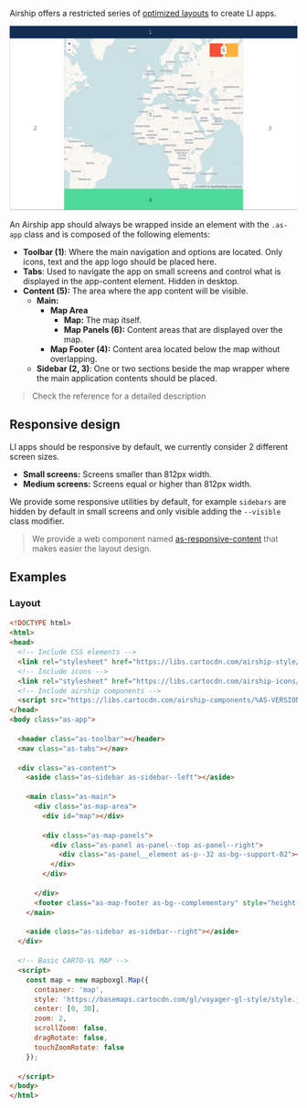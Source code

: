 Airship offers a restricted series of [optimized layouts](/developers/airship/reference/#/layout) to create LI apps.


<img src="https://raw.githubusercontent.com/CartoDB/airship/master/docs/guides/img/layout.png" alt="Basic layout with all airship elements"/>


An Airship app should always be wrapped inside an element with the `.as-app` class and is composed of the following elements:

- **Toolbar (1)**: Where the main navigation and options are located. Only icons, text and the app logo should be placed here.
- **Tabs**: Used to navigate the app on small screens and control what is displayed in the app-content element. Hidden in desktop.
- **Content (5):** The area where the app content will be visible.
  - **Main:**
    - **Map Area**
      - **Map:** The map itself.
      - **Map Panels (6):** Content areas that are displayed over the map.
    - **Map Footer (4):** Content area located below the map without overlapping.
  - **Sidebar (2, 3)**: One or two sections beside the map wrapper where the main application contents should be placed.

> Check the reference for a detailed description

## Responsive design

LI apps should be responsive by default, we currently consider 2 different screen sizes.

- **Small screens:** Screens smaller than 812px width.
- **Medium screens:** Screens equal or higher than 812px width.


We provide some responsive utilities by default, for example `sidebars` are hidden by default in small screens and only visible adding the `--visible` class modifier.

> We provide a web component named [as-responsive-content](/developers/airship/reference/#/components/application-content) that makes easier the layout design.

## Examples

### Layout

```html
<!DOCTYPE html>
<html>
<head>
  <!-- Include CSS elements -->
  <link rel="stylesheet" href="https://libs.cartocdn.com/airship-style/%AS-VERSION%/airship.css">
  <!-- Include icons -->
  <link rel="stylesheet" href="https://libs.cartocdn.com/airship-icons/%AS-VERSION%/icons.css">
  <!-- Include airship components -->
  <script src="https://libs.cartocdn.com/airship-components/%AS-VERSION%/airship.js"></script>
</head>
<body class="as-app">

  <header class="as-toolbar"></header>
  <nav class="as-tabs"></nav>

  <div class="as-content">
    <aside class="as-sidebar as-sidebar--left"></aside>

    <main class="as-main">
      <div class="as-map-area">
        <div id="map"></div>

        <div class="as-map-panels">
          <div class="as-panel as-panel--top as-panel--right">
            <div class="as-panel__element as-p--32 as-bg--support-02"></div>
          </div>
        </div>

      </div>
      <footer class="as-map-footer as-bg--complementary" style="height: 100px;"></footer>
    </main>

    <aside class="as-sidebar as-sidebar--right"></aside>
  </div>

  <!-- Basic CARTO-VL MAP -->
  <script>
    const map = new mapboxgl.Map({
      container: 'map',
      style: 'https://basemaps.cartocdn.com/gl/voyager-gl-style/style.json',
      center: [0, 30],
      zoom: 2,
      scrollZoom: false,
      dragRotate: false,
      touchZoomRotate: false
    });

  </script>
</body>
</html>
```
